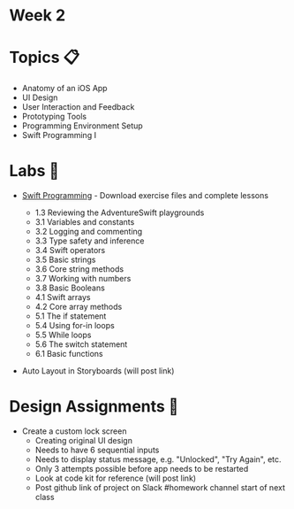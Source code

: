 # Week 2

# Topics 📋
  * Anatomy of an iOS App
  * UI Design
  * User Interaction and Feedback
  * Prototyping Tools
  * Programming Environment Setup
  * Swift Programming I

# Labs 🔬
  * [Swift Programming](https://www.lynda.com/Swift-tutorials/Swift-4-Essential-Training/636121-2.html) - Download exercise files and complete lessons
    * 1.3 Reviewing the AdventureSwift playgrounds
    * 3.1 Variables and constants
    * 3.2 Logging and commenting
    * 3.3 Type safety and inference
    * 3.4 Swift operators
    * 3.5 Basic strings
    * 3.6 Core string methods
    * 3.7 Working with numbers
    * 3.8 Basic Booleans
    * 4.1 Swift arrays
    * 4.2 Core array methods
    * 5.1 The if statement
    * 5.4 Using for-in loops
    * 5.5 While loops
    * 5.6 The switch statement
    * 6.1 Basic functions
  
  * Auto Layout in Storyboards (will post link)
  

# Design Assignments 📐
  * Create a custom lock screen
    * Creating original UI design
    * Needs to have 6 sequential inputs
    * Needs to display status message, e.g. "Unlocked", "Try Again", etc.
    * Only 3 attempts possible before app needs to be restarted
    * Look at code kit for reference (will post link)
    * Post github link of project on Slack #homework channel start of next class

